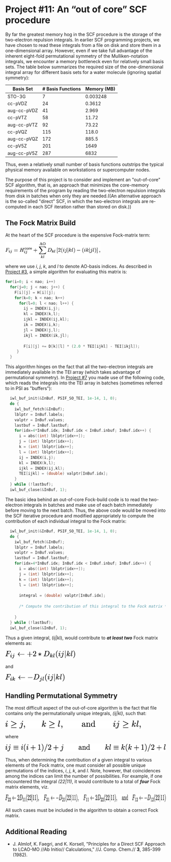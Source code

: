 # Project #11: An “out of core” SCF procedure
By far the greatest memory hog in the SCF procedure is the storage of the
two-electron repulsion integrals.  In earlier SCF programming projects, we have
chosen to read these integrals from a file on disk and store them in a
one-dimensional array.  However, even if we take full advantage of the inherent
eight-fold permutational symmetry of the Mulliken-notation integrals, we
encounter a memory bottleneck even for relatively small basis sets.  The table
below summarizes the required size of the one-dimensional integral array for
different basis sets for a water molecule (ignoring spatial symmetry):

|  Basis Set  |  # Basis Functions  |  Memory (MB)  |
|-------------|---------------------|---------------|
|  STO-3G  |  7  |  0.003248  |
|  cc-pVDZ  |  24  |  0.3612  |
| aug-cc-pVDZ  |  41  |  2.969  |
|  cc-pVTZ  |  58  |  11.72  |
|  aug-cc-pVTZ  |  92  |  73.22  |
|  cc-pVQZ  |  115  |  118.0  |
|  aug-cc-pVQZ  |  172  |  885.5  |
|  cc-pV5Z  |  201  |  1649  |
|  aug-cc-pV5Z  |  287  |  6832  |

Thus, even a relatively small number of basis functions outstrips the typical
physical memory available on workstations or supercomputer nodes.

The purpose of this project is to consider and implement an "out-of-core" SCF
algorithm, that is, an approach that minimizes the core-memory requirements of
the program by reading the two-electron repulsion integrals from disk in
batches when only they are needed.((An alternative approach is the so-called
"direct" SCF, in which the two-electron integrals are re-computed in each SCF
iteration rather than stored on disk.))

## The Fock Matrix Build

At the heart of the SCF procedure is the expensive Fock-matrix term:

<img src="./figures/fock-matrix.png" height="50">

where we use *i*, *j*, *k*, and *l* to denote AO-basis indices.  As described
in [Project #3](https://github.com/CrawfordGroup/ProgrammingProjects/tree/master/Project%2303), a simple algorithm for
evaluating this matrix is:

```cpp
for(i=0; i < nao; i++)
  for(j=0; j < nao; j++) {
    F[i][j] = H[i][j];
    for(k=0; k < nao; k++)
      for(l=0; l < nao; l++) {
        ij = INDEX(i,j);
        kl = INDEX(k,l);
        ijkl = INDEX(ij,kl);
        ik = INDEX(i,k);
        jl = INDEX(j,l);
        ikjl = INDEX(ik,jl);
  
        F[i][j] += D[k][l] * (2.0 * TEI[ijkl] - TEI[ikjl]);
     }
  }
```

This algorithm hinges on the fact that all the two-electron integrals are
immediately available in the TEI array (which takes advantage of permutational
symmetry).  In 
[Project #7](https://github.com/CrawfordGroup/ProgrammingProjects/tree/master/Project%2307) 
you made use of the following code, which reads the integrals into the TEI
array in batches (sometimes referred to in PSI as "buffers"):

```cpp
  iwl_buf_init(&InBuf, PSIF_SO_TEI, 1e-14, 1, 0);
  do {
    iwl_buf_fetch(&InBuf);
    lblptr = InBuf.labels;
    valptr = InBuf.values;
    lastbuf = InBuf.lastbuf;
    for(idx=4*InBuf.idx; InBuf.idx < InBuf.inbuf; InBuf.idx++) {
      i = abs((int) lblptr[idx++]);
      j = (int) lblptr[idx++];
      k = (int) lblptr[idx++];
      l = (int) lblptr[idx++];
      ij = INDEX(i,j);
      kl = INDEX(k,l);
      ijkl = INDEX(ij,kl);
      TEI[ijkl] = (double) valptr[InBuf.idx];
    }
  } while (!lastbuf);
  iwl_buf_close(&InBuf, 1);
```

The basic idea behind an out-of-core Fock-build code is to read the
two-electron integrals in batches and make use of each batch immediately before
moving to the next batch.  Thus, the above code would be moved into the SCF
iterative procedure and modified appropriately to compute the contribution of
each individual integral to the Fock matrix:

```cpp
  iwl_buf_init(&InBuf, PSIF_SO_TEI, 1e-14, 1, 0);
  do {
    iwl_buf_fetch(&InBuf);
    lblptr = InBuf.labels;
    valptr = InBuf.values;
    lastbuf = InBuf.lastbuf;
    for(idx=4*InBuf.idx; InBuf.idx < InBuf.inbuf; InBuf.idx++) {
      i = abs((int) lblptr[idx++]);
      j = (int) lblptr[idx++];
      k = (int) lblptr[idx++];
      l = (int) lblptr[idx++];

      integral = (double) valptr[InBuf.idx];

      /* Compute the contribution of this integral to the Fock matrix */

    }
  } while (!lastbuf);
  iwl_buf_close(&InBuf, 1);
```

Thus a given integral, (ij|kl), would contribute to <b><i>at least two</i></b> Fock matrix elements as:

<img src="./figures/fock-contribution-1.png" height="25">

and

<img src="./figures/fock-contribution-2.png" height="25">

## Handling Permutational Symmetry

The most difficult aspect of the out-of-core algorithm is the fact that file contains only the permutationally unique integrals,
*(ij|kl)*, such that:

<img src="./figures/index-restrictions.png" height="25">

where

<img src="./figures/compound-indices.png" height="25">

Thus, when determining the contribution of a given integral to various elements
of the Fock matrix, one must consider all possible unique permutations of the
indices, *i*, *j*, *k*, and *l*.  Note, however, that coincidences among the
indices can limit the number of possibilities.  For example, if one encountered
the integral *(22|11)*, it would contribute to a total of <b><i>four</i></b> Fock
matrix elements, viz.

<img src="./figures/fock-contribution-3.png" height="25">

All such cases must be included in the algorithm to obtain a correct Fock matrix.

## Additional Reading
  * J. Almlof, K. Faegri, and K. Korsell, "Principles for a Direct SCF Approach to LCAO-MO //Ab Initio// Calculations," //J. Comp. Chem.// **3**, 385-399 (1982).

